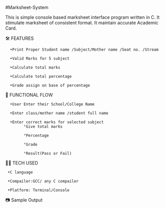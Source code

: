 #Marksheet-System

This is simple console based marksheet interface program written in C. 
It stimulate marksheet of consistent format. 
It maintain accurate Academic Card. 

🛠 FEATURES
  
      •Print Proper Student name /Subject/Mother name /Seat no. /Stream 

      •Valid Marks for 5 subject

      •Calculate total marks 

      •Calculate total percentage 

      •Grade assign on base of percentage

📌 FUNCTIONAL FLOW 

      •User Enter their School/College Name

      •Enter class/mother name /student full name

      •Enter correct marks for selected subject 
            °Give total marks 
  
            °Percentage 
    
            °Grade 

            °Result(Pass or Fail) 
      
👩‍💻 TECH USED 

     •C language

     •Compailer:GCC/ any C compailer

     •Platform: Terminal/Console 


📷 Sample Output

   




  
